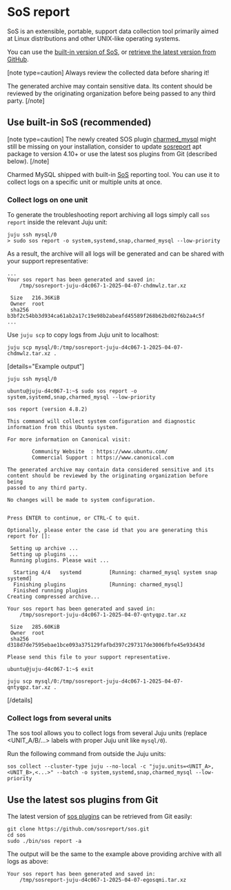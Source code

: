 # SoS report

SoS is an extensible, portable, support data collection tool primarily aimed at Linux distributions and other UNIX-like operating systems.

You can use the [built-in version of SoS](#use-built-in-sos-recommended), or [retrieve the latest version from GitHub](#use-the-latest-sos-plugins-from-git). 

[note type=caution]
Always review the collected data before sharing it! 

The generated archive may contain sensitive data. Its content should be reviewed by the originating organization before being passed to any third party.
[/note]

## Use built-in SoS (recommended)

[note type=caution]
The newly created SOS plugin [charmed_mysql](https://github.com/sosreport/sos/blob/main/sos/report/plugins/charmed_mysql.py) might still be missing on your installation, consider to update [sosreport](http://packages.ubuntu.com/sosreport) apt  package to version 4.10+ or use the latest sos plugins from Git (described below).
[/note]

Charmed MySQL shipped with built-in [SoS](https://github.com/sosreport/sos) reporting tool. You can use it to collect logs on a specific unit or multiple units at once.

### Collect logs on one unit

To generate the troubleshooting report archiving all logs simply call `sos report` inside the relevant Juju unit:
```shell
juju ssh mysql/0
> sudo sos report -o system,systemd,snap,charmed_mysql --low-priority
```
As a result, the archive will all logs will be generated and can be shared with your support representative:
```shell
...
Your sos report has been generated and saved in:
	/tmp/sosreport-juju-d4c067-1-2025-04-07-chdmwlz.tar.xz

 Size	216.36KiB
 Owner	root
 sha256	b3bf2c54bb3d934ca61ab2a17c19e98b2abeafd45589f268b62bd02f6b2a4c5f
...
```

Use `juju scp` to copy logs from Juju unit to localhost:
```shell
juju scp mysql/0:/tmp/sosreport-juju-d4c067-1-2025-04-07-chdmwlz.tar.xz .
```

[details="Example output"]
```shell
juju ssh mysql/0

ubuntu@juju-d4c067-1:~$ sudo sos report -o system,systemd,snap,charmed_mysql --low-priority

sos report (version 4.8.2)

This command will collect system configuration and diagnostic
information from this Ubuntu system.

For more information on Canonical visit:

        Community Website  : https://www.ubuntu.com/
        Commercial Support : https://www.canonical.com

The generated archive may contain data considered sensitive and its
content should be reviewed by the originating organization before being
passed to any third party.

No changes will be made to system configuration.


Press ENTER to continue, or CTRL-C to quit.

Optionally, please enter the case id that you are generating this report for []: 

 Setting up archive ...
 Setting up plugins ...
 Running plugins. Please wait ...

  Starting 4/4   systemd         [Running: charmed_mysql system snap systemd]
  Finishing plugins              [Running: charmed_mysql]                            
  Finished running plugins                                                               
Creating compressed archive...

Your sos report has been generated and saved in:
	/tmp/sosreport-juju-d4c067-1-2025-04-07-qntyqpz.tar.xz

 Size	285.60KiB
 Owner	root
 sha256	d318d7de7595ebae1bce093a375129fafbd397c297317de3006fbfe45e93d43d

Please send this file to your support representative.

ubuntu@juju-d4c067-1:~$ exit

juju scp mysql/0:/tmp/sosreport-juju-d4c067-1-2025-04-07-qntyqpz.tar.xz .
```
[/details]

### Collect logs from several units

The sos tool allows you to collect logs from several Juju units (replace <UNIT_A/B/...> labels with proper Juju unit like `mysql/0`).

Run the following command from outside the Juju units:
```shell
sos collect --cluster-type juju --no-local -c "juju.units=<UNIT_A>,<UNIT_B>,<...>" --batch -o system,systemd,snap,charmed_mysql --low-priority
```

## Use the latest sos plugins from Git

The latest version of [sos plugins](https://github.com/sosreport/sos/tree/main/sos/report/plugins) can be retrieved from Git easily:
```shell
git clone https://github.com/sosreport/sos.git
cd sos
sudo ./bin/sos report -­a
```

The output will be the same to the example above providing archive with all logs as above:
```shell
Your sos report has been generated and saved in:
	/tmp/sosreport-juju-d4c067-1-2025-04-07-egosqmi.tar.xz
```
